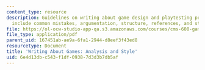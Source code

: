 ```yaml
---
content_type: resource
description: Guidelines on writing about game design and playtesting procedures. Topics
  include common mistakes, argumentation, structure, references, and style.
file: https://ol-ocw-studio-app-qa.s3.amazonaws.com/courses/cms-608-game-design-spring-2008/6e4d13dbc543f1df09387d3d3b7db5af_games.pdf
file_type: application/pdf
parent_uid: 167451ab-ae9a-6fa1-2944-d8eef3f43ed8
resourcetype: Document
title: 'Writing About Games: Analysis and Style'
uid: 6e4d13db-c543-f1df-0938-7d3d3b7db5af
---
```

